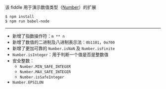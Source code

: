 该 fiddle 用于演示数值类型（[Number](https://developer.mozilla.org/en-US/docs/Web/JavaScript/Reference/Global_Objects/Number)）的扩展

```sh
$ npm install
$ npm run babel-node
```

---

- 新增了指数操作符：`m ** n`
- 新增了数值的二进制及八进制表示法：`0b1101`，`0o700`
- 新增了更加可靠的 `Number.isNaN` 及 `Number.isFinite`
- `Number.isInteger`：用于判断一个值是否是整数值
- 安全整数：
  - `Number.MIN_SAFE_INTEGER`
  - `Number.MAX_SAFE_INTEGER`
  - `Number.isSafeInteger`
- `Number.EPSILON`
